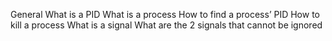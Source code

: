 General
What is a PID
What is a process
How to find a process’ PID
How to kill a process
What is a signal
What are the 2 signals that cannot be ignored
